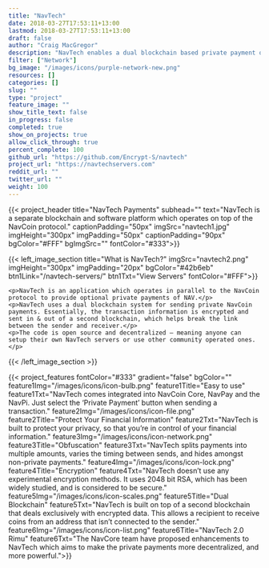 ```yaml
---
title: "NavTech"
date: 2018-03-27T17:53:11+13:00
lastmod: 2018-03-27T17:53:11+13:00
draft: false
author: "Craig MacGregor"
description: "NavTech enables a dual blockchain based private payment option that operates in parallel to the NavCoin blockchain."
filter: ["Network"]
bg_image: "/images/icons/purple-network-new.png"
resources: []
categories: []
slug: ""
type: "project"
feature_image: ""
show_title_text: false
in_progress: false
completed: true
show_on_projects: true
allow_click_through: true
percent_complete: 100
github_url: "https://github.com/Encrypt-S/navtech"
project_url: "https://navtechservers.com"
reddit_url: ""
twitter_url: ""
weight: 100
---
```


{{< project_header
    title="NavTech Payments"
    subhead=""
    text="NavTech is a separate blockchain and software platform which operates on top of the NavCoin protocol."
    captionPadding="50px"
    imgSrc="navtech1.jpg"
    imgHeight="300px"
    imgPadding="50px"
    captionPadding="90px"
    bgColor="#FFF"
    bgImgSrc=""
    fontColor="#333">}}

{{< left_image_section
    title="What is NavTech?"
    imgSrc="navtech2.png"
    imgHeight="300px"
    imgPadding="20px"
    bgColor="#42b6eb"
    btn1Link="/navtech-servers/"
    btn1Txt="View Servers"
    fontColor="#FFF">}}

    <p>NavTech is an application which operates in parallel to the NavCoin protocol to provide optional private payments of NAV.</p>
    <p>NavTech uses a dual blockchain system for sending private NavCoin payments. Essentially, the transaction information is encrypted and sent in & out of a second blockchain, which helps break the link between the sender and receiver.</p>
    <p>The code is open source and decentralized – meaning anyone can setup their own NavTech servers or use other community operated ones.</p>
{{< /left_image_section >}}

{{< project_features
    fontColor="#333"
    gradient="false"
    bgColor=""
    feature1Img="/images/icons/icon-bulb.png"
    feature1Title="Easy to use"
    feature1Txt="NavTech comes integrated into NavCoin Core, NavPay and the NavPi. Just select the ‘Private Payment’ button when sending a transaction."
    feature2Img="/images/icons/icon-file.png"
    feature2Title="Protect Your Financial Information"
    feature2Txt="NavTech is built to protect your privacy, so that you’re in control of your financial information."
    feature3Img="/images/icons/icon-network.png"
    feature3Title="Obfuscation"
    feature3Txt="NavTech splits payments into multiple amounts, varies the timing between sends, and hides amongst non-private payments."
    feature4Img="/images/icons/icon-lock.png"
    feature4Title="Encryption"
    feature4Txt="NavTech doesn’t use any experimental encryption methods. It uses 2048 bit RSA, which has been widely studied, and is considered to be secure."
    feature5Img="/images/icons/icon-scales.png"
    feature5Title="Dual Blockchain"
    feature5Txt="NavTech is built on top of a second blockchain that deals exclusively with encrypted data. This allows a recipient to receive coins from an address that isn’t connected to the sender."
    feature6Img="/images/icons/icon-list.png"
    feature6Title="NavTech 2.0 Rimu"
    feature6Txt="The NavCore team have proposed enhancements to NavTech which aims to make the private payments more decentralized, and more powerful.">}}
